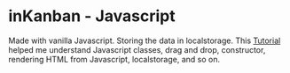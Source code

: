 # inKanban - Javascript

Made with vanilla Javascript. Storing the data in localstorage.
This [Tutorial](https://youtu.be/01YKQmia2Jw) helped me understand Javascript classes, drag and drop, constructor, rendering HTML from Javascript, localstorage, and so on.